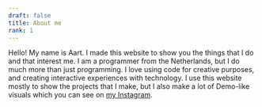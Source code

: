 ```yaml
---
draft: false
title: About me
rank: 1
---
```

Hello! My name is Aart. I made this website to show you the things that I do and that interest me. I am a programmer from the Netherlands, but I do much more than just programming. I love using code for creative purposes, and creating interactive experiences with technology. I use this website mostly to show the projects that I make, but I also make a lot of Demo-like visuals which you can see on [my Instagram](https://www.instagram.com/aart_odding/).